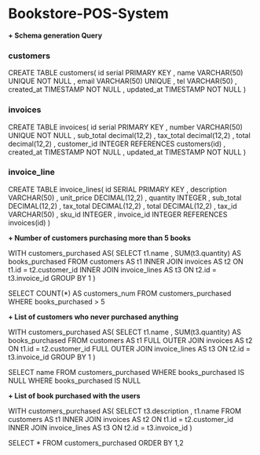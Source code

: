 # Bookstore-POS-System

**+ Schema generation Query**

### customers

CREATE TABLE customers(
	id serial PRIMARY KEY
	, name VARCHAR(50) UNIQUE NOT NULL
	, email VARCHAR(50) UNIQUE
	, tel VARCHAR(50)
	, created_at TIMESTAMP NOT NULL
	, updated_at TIMESTAMP NOT NULL
)

### invoices

CREATE TABLE invoices(
	id serial PRIMARY KEY
	, number VARCHAR(50) UNIQUE NOT NULL
	, sub_total decimal(12,2)
	, tax_total decimal(12,2)
	, total decimal(12,2)
	, customer_id INTEGER REFERENCES customers(id)
	, created_at TIMESTAMP NOT NULL
	, updated_at TIMESTAMP NOT NULL
)

### invoice_line

CREATE TABLE invoice_lines(
	id SERIAL PRIMARY KEY
	, description VARCHAR(50) 
  , unit_price DECIMAL(12,2)
	, quantity INTEGER
	, sub_total DECIMAL(12,2)
	, tax_total DECIMAL(12,2)
	, total DECIMAL(12,2)
	, tax_id VARCHAR(50)
	, sku_id INTEGER
	, invoice_id INTEGER REFERENCES invoices(id)
)

**+ Number of customers purchasing more than 5 books**

WITH customers_purchased AS(
SELECT
		t1.name
		, SUM(t3.quantity) AS books_purchased
FROM customers AS t1
INNER JOIN invoices AS t2 ON t1.id = t2.customer_id
INNER JOIN invoice_lines AS t3 ON t2.id = t3.invoice_id
GROUP BY 1
)

SELECT COUNT(*) AS customers_num
FROM customers_purchased
WHERE books_purchased > 5

**+ List of customers who never purchased anything**

WITH customers_purchased AS(
SELECT
		t1.name
		, SUM(t3.quantity) AS books_purchased
FROM customers AS t1
FULL OUTER JOIN invoices AS t2 ON t1.id = t2.customer_id
FULL OUTER JOIN invoice_lines AS t3 ON t2.id = t3.invoice_id
GROUP BY 1
)

SELECT name
FROM customers_purchased
WHERE books_purchased IS NULL
WHERE books_purchased IS NULL

**+ List of book purchased with the users**

WITH customers_purchased AS(
SELECT
		t3.description
		, t1.name
FROM customers AS t1
INNER JOIN invoices AS t2 ON t1.id = t2.customer_id
INNER JOIN invoice_lines AS t3 ON t2.id = t3.invoice_id
)

SELECT *
FROM customers_purchased
ORDER BY 1,2
